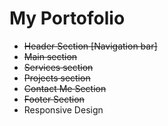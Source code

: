 
# My Portofolio

- ~~Header Section [Navigation bar]~~
- ~~Main section~~ 
- ~~Services section~~
- ~~Projects section~~
- ~~Contact Me Section~~
- ~~Footer Section~~
- Responsive Design 
   
